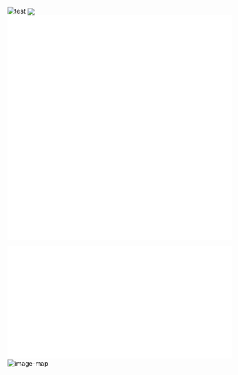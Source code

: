 ![test](https://user-images.githubusercontent.com/21148384/210899860-15b54654-5143-4191-9f0f-c25ef11a319b.svg)
<img valign="middle" src="https://user-images.githubusercontent.com/21148384/210899860-15b54654-5143-4191-9f0f-c25ef11a319b.svg">
<img valign="middle" src="https://raw.githubusercontent.com/D3VL-Jack/md-test/main/resizing.svg">
<img valign="middle" src="https://raw.githubusercontent.com/D3VL-Jack/md-test/main/iframe.svg">


<a href="#self" id="self">
    <img src="https://raw.githubusercontent.com/D3VL-Jack/md-test/main/resizing.svg" alt="image-map" ismap>
</a>

<img src="https://filesamples.com/samples/video/mjpeg/sample_1280x720.mjpeg" alt="image-map" ismap>